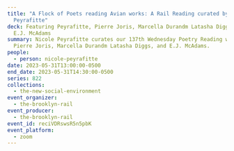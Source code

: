 ```yaml
---
title: "A Flock of Poets reading Avian works: A Rail Reading curated by Nicole
  Peyrafitte"
deck: Featuring Peyrafitte, Pierre Joris, Marcella Durandm Latasha Diggs, and
  E.J. McAdams
summary: Nicole Peyrafitte curates our 137th Wednesday Poetry Reading with
  Pierre Joris, Marcella Durandm Latasha Diggs, and E.J. McAdams.
people:
  - person: nicole-peyrafitte
date: 2023-05-31T13:00:00-0500
end_date: 2023-05-31T14:30:00-0500
series: 822
collections:
  - the-new-social-environment
event_organizer:
  - the-brooklyn-rail
event_producer:
  - the-brooklyn-rail
event_id: reciVDRswsR5n5pbK
event_platform:
  - zoom
---
```

